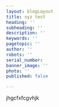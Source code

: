 ```yaml
---
layout: blogLayout
title: xyz test
heading: ''
subheading: ''
description: ''
keywords: ''
pagetopic: ''
author: ''
robots: ''
serial_number: 
banner_image: ''
photo: ''
published: false

---
```

jhgcfxfcgvhjk